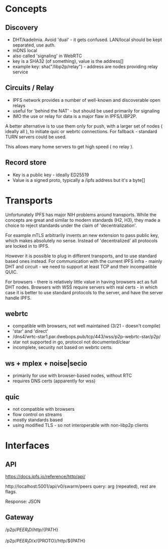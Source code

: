 # Concepts

## Discovery

- DHT/kadelmia. Avoid 'dual' - it gets confused. LAN/local should 
  be kept separated, use auth.
- mDNS local
- also called 'signaling' in WebRTC 
- key is a SHA32 (of something), value is the address[]
- example key: sha("/libp2p/relay") - address are nodes providing relay service


## Circuits / Relay

- IPFS network provides a number of well-known and discoverable open relays
- useful for 'behind the NAT' - but should be used primarily for signaling
- IMO the use or relay for data is a major flaw in IPFS/LIBP2P. 

A better alternative is to use them only for push, with a larger set of 
nodes ( ideally all ), to initiate quic or webrtc connections. 
For fallback - standard TURN servers could be used.

This allows many home servers to get high speed ( no relay ).



## Record store

- Key is a public key - ideally ED25519 
- Value is a signed proto, typically a /ipfs address but it's a byte[]


# Transports

Unfortunately IPFS has major NIH problems around transports. While 
the concepts are great and similar to modern standards (H2, H3), they
made a choice to reject standards under the claim of 'decentralization'.

For example mTLS arbitrarily invents an new extension to pass public key, 
which makes absolutely no sense. Instead of 'decentralized' all protocols
are locked in to IPFS.

However it is possible to plug in different transports, and to use 
standard based ones instead. For communication with the current IPFS
infra - mainly DHT and circuit - we need to support at least TCP and 
their incompatible QUIC. 

For browsers - there is relatively little value in having browsers 
act as full DHT nodes. Browsers with WSS require servers with 
real certs - in which case it is better to use standard protocols
to the server, and have the server handle IPFS. 

## webrtc

- compatible with browsers, not well maintained (3/21 - doesn't compile)
- 'star' and 'direct'
- /dns4/wrtc-star1.par.dwebops.pub/tcp/443/wss/p2p-webrtc-star/p2p/<your-peer-id>
- star not supported in go, protocol not documented/clear
- incomplete, security not based on webrtc certs.



## ws + mplex + noise|secio

- primarily for use with browser-based nodes, without RTC
- requires DNS certs (apparently for wss)

## quic

- not compatible with browsers
- flow control on streams
- mostly standards based
- using modified TLS - so not interoperable with non-libp2p clients 

# Interfaces

## API

https://docs.ipfs.io/reference/http/api/

http://localhost:5001/api/v0/swarm/peers
query: arg (repeated), rest are flags.

Response: JSON


## Gateway

/p2p/${PEER_ID}/http/${PATH}

/p2p/${PEER_ID}/x/${PROTO}/http/${PATH}

